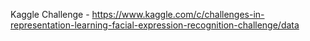 Kaggle Challenge - https://www.kaggle.com/c/challenges-in-representation-learning-facial-expression-recognition-challenge/data